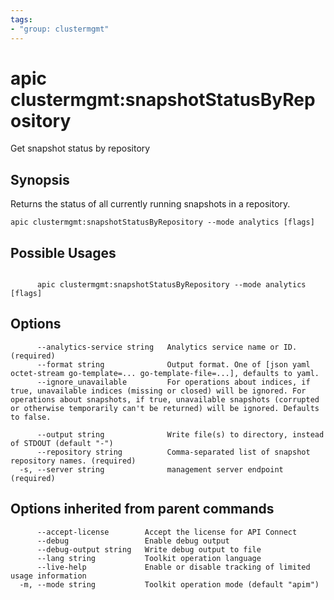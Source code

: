 ```yaml
---
tags:
- "group: clustermgmt"
---
```

# apic clustermgmt:snapshotStatusByRepository

Get snapshot status by repository

## Synopsis

Returns the status of all currently running snapshots in a repository.

```
apic clustermgmt:snapshotStatusByRepository --mode analytics [flags]
```

## Possible Usages

```

      apic clustermgmt:snapshotStatusByRepository --mode analytics [flags]

```

## Options

```
      --analytics-service string   Analytics service name or ID. (required)
      --format string              Output format. One of [json yaml octet-stream go-template=... go-template-file=...], defaults to yaml.
      --ignore_unavailable         For operations about indices, if true, unavailable indices (missing or closed) will be ignored. For operations about snapshots, if true, unavailable snapshots (corrupted or otherwise temporarily can't be returned) will be ignored. Defaults to false.

      --output string              Write file(s) to directory, instead of STDOUT (default "-")
      --repository string          Comma-separated list of snapshot repository names. (required)
  -s, --server string              management server endpoint (required)
```

## Options inherited from parent commands

```
      --accept-license        Accept the license for API Connect
      --debug                 Enable debug output
      --debug-output string   Write debug output to file
      --lang string           Toolkit operation language
      --live-help             Enable or disable tracking of limited usage information
  -m, --mode string           Toolkit operation mode (default "apim")
```
